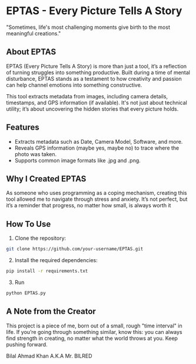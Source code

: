 # EPTAS - Every Picture Tells A Story
"Sometimes, life's most challenging moments give birth to the most meaningful creations."

## About EPTAS
EPTAS (Every Picture Tells A Story) is more than just a tool, it’s a reflection of turning struggles into something productive. Built during a time of mental disturbance, EPTAS stands as a testament to how creativity and passion can help channel emotions into something constructive.

This tool extracts metadata from images, including camera details, timestamps, and GPS information (if available). It's not just about technical utility; it’s about uncovering the hidden stories that every picture holds.

##  Features
- Extracts metadata such as Date, Camera Model, Software, and more.
- Reveals GPS information (maybe yes, maybe no) to trace where the photo was taken.
- Supports common image formats like .jpg and .png.

## Why I Created EPTAS
As someone who uses programming as a coping mechanism, creating this tool allowed me to navigate through stress and anxiety. It’s not perfect, but it’s a reminder that progress, no matter how small, is always worth it

## How To Use
1. Clone the repository:
```bash
git clone https://github.com/your-username/EPTAS.git
```
2. Install the required dependencies:
```bash
pip install -r requirements.txt
```

3. Run
```bash
python EPTAS.py
```

## A Note from the Creator
This project is a piece of me, born out of a small, rough "time interval" in life. If you’re going through something similar, know this: you can always find strength in creating, no matter what the world throws at you. Keep pushing forward.


Bilal Ahmad Khan A.K.A Mr. BILRED

